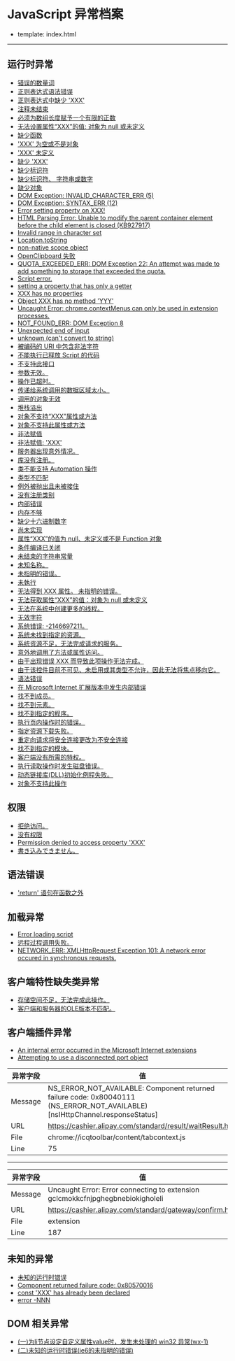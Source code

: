 # JavaScript 异常档案

- template: index.html
------

## 运行时异常

* [错误的数量词](unexpected-quantifier.md)
* [正则表达式语法错误](regular-expression-syntax-error.md)
* [正则表达式中缺少 'XXX'](expected-xxx-in-regular-expression.md)
* [注释未结束](unterminated-comment.md)
* [必须为数组长度赋予一个有限的正数](array-length-must-be-a-finite-positive-integer.md)
* [无法设置属性“XXX”的值: 对象为 null 或未定义](unable-to-set-value-of-the-property-xxx-object-is-null-or-undefined.md)
* [缺少函数](xxx-is-not-a-function.md)
* ['XXX' 为空或不是对象](xxx-is-null-or-not-an-object.md)
* ['XXX' 未定义](xxx-is-undefined.md)
* [缺少 'XXX'](expected-xxx.md)
* [缺少标识符](expected-identifier.md)
* [缺少标识符、 字符串或数字](expected-identifier-string-or-number.md)
* [缺少对象](object-expected.md)
* [DOM Exception: INVALID_CHARACTER_ERR (5)](dom-exception-invalid-character-err-5.md)
* [DOM Exception: SYNTAX_ERR (12)](dom-exception-syntax-err-12.md)
* [Error setting property on XXX!](error-setting-property-on-xxx.md)
* [HTML Parsing Error: Unable to modify the parent container element before the child element is closed (KB927917)](html-parsing-error-unable-to-modify-the-parent-container-element-before-the-child-element-is-closed-kb927917.md)
* [Invalid range in character set](invalid-range-in-character-set.md)
* [Location.toString](location-tostring.md)
* [non-native scope object](non-native-scope-object.md)
* [OpenClipboard 失败](openclipboard-failure.md)
* [QUOTA_EXCEEDED_ERR: DOM Exception 22: An attempt was made to add something to storage that exceeded the quota.](quota-exceeded-err-dom-exception-22-an-attempt-was-made-to-add-something-to-storage-that-exceeded-the-quota)
* [Script error.](script-error.md)
* [setting a property that has only a getter](setting-a-property-that-has-only-a-getter.md)
* [XXX has no properties](xxx-has-no-properties.md)
* [Object XXX has no method 'YYY'](object-xxx-has-no-method-yyy.md)
* [Uncaught Error: chrome.contextMenus can only be used in extension processes.](chrome-contextmenus-can-only-be-used-in-extension-processes.md)
* [NOT_FOUND_ERR: DOM Exception 8](not-found-err-dom-exception-8.md)
* [Unexpected end of input](unexpected-end-of-input.md)
* [unknown (can't convert to string)](unknown-cannot-convert-to-string.md)
* [被编码的 URI 中包含非法字符](the-uri-to-be-encoded-contains-an-invalid-character.md)
* [不能执行已释放 Script 的代码](cannot-to-execute-freed-script-code.md)
* [不支持此接口](does-not-support-this-interface.md)
* [参数无效。](invalid-argument.md)
* [操作已超时。](the-operation-has-timed-out.md)
* [传递给系统调用的数据区域太小。](passed-to-a-system-call-data-area-is-too-small.md)
* [调用的对象无效](calling-object-is-invalid.md)
* [堆栈溢出](out-of-stack-space.md)
* [对象不支持“XXX”属性或方法](object-doesnot-support-property-or-method-xxx.md)
* [对象不支持此属性或方法](object-doesnot-support-this-property-or-method.md)
* [非法赋值](illegal-assignment.md)
* [非法赋值: 'XXX'](illegal-assignment-xxx.md)
* [服务器出现意外情况。](the-server-unforeseen-circumstances.md)
* [库没有注册。](library-not-registered.md)
* [类不能支持 Automation 操作](class-doesnot-support-automation.md)
* [类型不匹配](type-mismatch.md)
* [例外被抛出且未被接住](exception-thrown-and-not-caught.md)
* [没有注册类别](class-not-registered.md)
* [内部错误](internal-error.md)
* [内存不够](out-of-memory.md)
* [缺少十六进制数字](lack-of-hexadecimal-digits.md)
* [尚未实现](not-implemented.md)
* [属性“XXX”的值为 null、未定义或不是 Function 对象](the-value-of-the-attribute-xxx-is-null-undefined-or-not-a-function-object.md)
* [条件编译已关闭](conditional-compilation-has-been-closed.md)
* [未结束的字符串常量](unterminated-string-constant.md)
* [未知名称。](unknown-name.md)
* [未指明的错误。](unspecified-error.md)
* [未執行](not-execute.md)
* [无法得到 XXX 属性。 未指明的错误。](could-not-get-the-xxx-property-unspecified-error.md)
* [无法获取属性“XXX”的值：对象为 null 或未定义](unable-to-get-value-of-the-property-xxx-object-is-null-or-undefined.md)
* [无法在系统中创建更多的线程。](more-threads-can-not-be-created-in-the-system.md)
* [无效字符](invalid-character.md)
* [系统错误: -2146697211。](system-error-2146697211.md)
* [系统未找到指定的资源。](system-not-found-the-specified-resource.md)
* [系统资源不足，无法完成请求的服务。](insufficient-system-resources-to-complete-the-requested-service.md)
* [意外地调用了方法或属性访问。](accidentally-call-a-method-or-property-access.md)
* [由于出现错误 XXX 而导致此项操作无法完成。](due-the-error-xxx-a-result-of-this-operation-can-not-be-completed.md)
* [由于该控件目前不可见、未启用或其类型不允许，因此无法将焦点移向它。](the-control-is-not-visible-not-enabled-or-of-a-type-which-is-not-allowed-and-therefore-can-not-be-the-focus-toward-it.md)
* [语法错误](syntax-error.md)
* [在 Microsoft Internet 扩展版本中发生内部错误](an-internal-error-occurred-in-the-extended-version-of-microsoft-internet.md)
* [找不到成员。](member-not-found.md)
* [找不到元素。](element-not-found.md)
* [找不到指定的程序。](not-found-the-specified-program.md)
* [执行页内操作时的错误。](operation-when-the-error-in-the-execution-page.md)
* [指定资源下载失败。](specify-the-resource-download-failed.md)
* [重定向请求将安全连接更改为不安全连接](a-redirect-request-will-change-a-secure-to-a-non-secure-connection.md)
* [找不到指定的模块。](the-specified-module-could-not-be-found.md)
* [客户端没有所需的特权。](the-client-does-not-have-the-required-privileges.md)
* [执行读取操作时发生磁盘错误。](disk-error-occurred-when-performing-a-read-operation.md)
* [动态链接库(DLL)初始化例程失败。](the-dynamic-link-library-dll-initialization-routine-failed.md)
* [对象不支持此操作](object-doesnot-support-this-action.md)


## 权限

* [拒绝访问。](access-is-denied.md)
* [没有权限](permission-denied.md)
* [Permission denied to access property 'XXX'](permission-denied-to-access-property-xxx.md)
* [書き込みできません。](can-not-write.md)

## 语法错误

* ['return' 语句在函数之外](return-statement-outside-of-function.md)

## 加载异常

* [Error loading script](error-loading-script.md)
* [远程过程调用失败。](the-remote-procedure-call-failed.md)
* [NETWORK_ERR: XMLHttpRequest Exception 101: A network error occured in synchronous requests.](network_err-xmlhttprequest-exception-101--a-network-error-occured-in-synchronous-requests.md)

## 客户端特性缺失类异常

* [存储空间不足，无法完成此操作。](the-lack-of-storage-space-to-complete-this-operation.md)
* [客户端和服务器的OLE版本不匹配。](version-of-ole-on-the-client-and-server-do-not-match.md)


## 客户端插件异常

* [An internal error occurred in the Microsoft Internet extensions](an-internal-error-occurred-in-the-microsoft-internet-extensions.md)
* [Attempting to use a disconnected port object](attempting-to-use-a-disconnected-port-object.md)

| 异常字段 | 值                                                                                                                           |
|----------|------------------------------------------------------------------------------------------------------------------------------|
| Message  | NS_ERROR_NOT_AVAILABLE: Component returned failure code: 0x80040111 (NS_ERROR_NOT_AVAILABLE) [nsIHttpChannel.responseStatus] |
| URL      | https://cashier.alipay.com/standard/result/waitResult.htm                                                                    |
| File     | chrome://icqtoolbar/content/tabcontext.js                                                                                    |
| Line     | 75                                                                                                                           |

----

| 异常字段 | 值                                                                             |
|----------|--------------------------------------------------------------------------------|
| Message  | Uncaught Error: Error connecting to extension gclcmokkcfnjpghegbnebiokigholeli |
| URL      | https://cashier.alipay.com/standard/gateway/confirm.htm                        |
| File     | extension                                                                      |
| Line     | 187                                                                            |


## 未知的异常

* [未知的运行时错误](unknown-runtime-error.md)
* [Component returned failure code: 0x80570016](component-returned-failure-code-0x80570016.md)
* [const 'XXX' has already been declared](const-xxx-has-already-been-declared.md)
* [error -NNN](error-nnn.md)

## DOM 相关异常

* [(一)为li节点设定自定义属性value时，发生未处理的 win32 异常(wx-1)](http://www.cnblogs.com/wangxiang/articles/1651577.html)
* [(二)未知的运行时错误(ie6的未指明的错误)](http://www.cnblogs.com/wangxiang/articles/1653429.html)


<!-- [Demos](demos) -->
<!-- * [Template](template) -->
